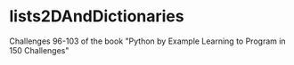 # lists2DAndDictionaries
Challenges 96-103 of the book "Python by Example Learning to Program in 150 Challenges"

